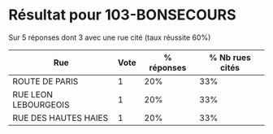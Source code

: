 # Résultat pour 103-BONSECOURS

Sur 5 réponses dont 3 avec une rue cité (taux réussite 60%)

| Rue | Vote | % réponses | % Nb rues cités|
|-----|------|------------|----------------|
| ROUTE DE PARIS | 1 | 20% | 33%|
| RUE LEON LEBOURGEOIS | 1 | 20% | 33%|
| RUE DES HAUTES HAIES | 1 | 20% | 33%|
